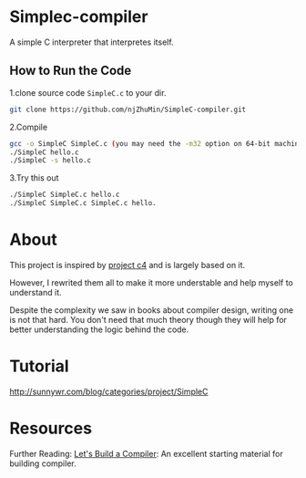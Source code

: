 # Simplec-compiler
A simple C interpreter that interpretes itself.

## How to Run the Code

1.clone source code `SimpleC.c` to your dir.
```bash
git clone https://github.com/njZhuMin/SimpleC-compiler.git
```

2.Compile
```bash
gcc -o SimpleC SimpleC.c (you may need the -m32 option on 64-bit machines)
./SimpleC hello.c
./SimpleC -s hello.c
```

3.Try this out
```bash
./SimpleC SimpleC.c hello.c
./SimpleC SimpleC.c SimpleC.c hello.
```

# About

This project is inspired by [project c4](https://github.com/rswier/c4) and is largely based on it.

However, I rewrited them all to make it more understable and help myself to understand it.

Despite the complexity we saw in books about compiler design, writing one is not that hard. You don't need that much theory though they will help for better understanding the logic behind the code.

# Tutorial
http://sunnywr.com/blog/categories/project/SimpleC

# Resources
Further Reading:
[Let's Build a Compiler](http://compilers.iecc.com/crenshaw/): An excellent starting material for building compiler.
